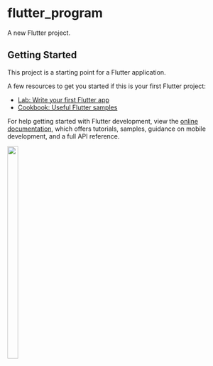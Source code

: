 # flutter_program

A new Flutter project.

## Getting Started

This project is a starting point for a Flutter application.

A few resources to get you started if this is your first Flutter project:

- [Lab: Write your first Flutter app](https://docs.flutter.dev/get-started/codelab)
- [Cookbook: Useful Flutter samples](https://docs.flutter.dev/cookbook)

For help getting started with Flutter development, view the
[online documentation](https://docs.flutter.dev/), which offers tutorials,
samples, guidance on mobile development, and a full API reference.
<p><img src="https://github.com/sadhana5953/Flutter_program/assets/148869257/5d97b00d-8060-4582-9e67-653850885453" width=22% height=35%</p>
